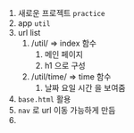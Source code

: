 1. 새로운 프로젝트 `practice`
2. app `util`
3. url list
   1. /util/ => index 함수
      1. 메인 페이지
      2. h1 으로 구성
   2. /util/time/ => time 함수
      1. 날짜 요일 시간 을 보여줌
4. `base.html` 활용
5. `nav` 로 url 이동 가능하게 만듬
6. 